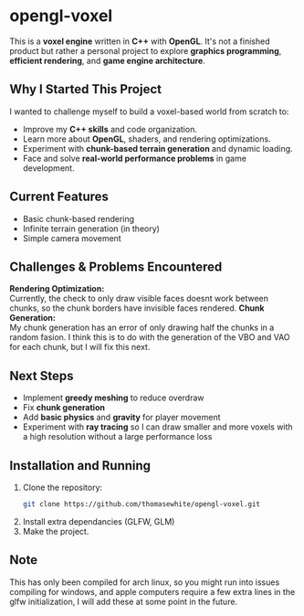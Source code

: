# opengl-voxel
This is a **voxel engine** written in **C++** with **OpenGL**. It's not a finished product but rather a personal project to explore **graphics programming**, **efficient rendering**, and **game engine architecture**.

## Why I Started This Project
I wanted to challenge myself to build a voxel-based world from scratch to:
- Improve my **C++ skills** and code organization.
- Learn more about **OpenGL**, shaders, and rendering optimizations.
- Experiment with **chunk-based terrain generation** and dynamic loading.
- Face and solve **real-world performance problems** in game development.

## Current Features
- Basic chunk-based rendering  
- Infinite terrain generation (in theory)  
- Simple camera movement

## Challenges & Problems Encountered
**Rendering Optimization:**   
Currently, the check to only draw visible faces doesnt work between chunks, so the chunk borders have invisible faces rendered.
**Chunk Generation:**   
My chunk generation has an error of only drawing half the chunks in a random fasion. I think this is to do with the generation of the VBO and VAO for each chunk, but I will fix this next.

## Next Steps
- Implement **greedy meshing** to reduce overdraw  
- Fix **chunk generation**  
- Add **basic physics** and **gravity** for player movement  
- Experiment with **ray tracing** so I can draw smaller and more voxels with a high resolution without a large performance loss  

## Installation and Running
1. Clone the repository:
   ```sh
   git clone https://github.com/thomasewhite/opengl-voxel.git
2. Install extra dependancies (GLFW, GLM)
3. Make the project.

## Note
This has only been compiled for arch linux, so you might run into issues compiling for windows, and apple computers require a few extra lines in the glfw initialization, I will add these at some point in the future.